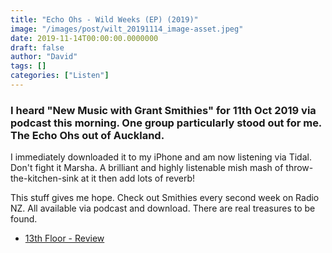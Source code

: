 ```yaml
---
title: "Echo Ohs - Wild Weeks (EP) (2019)"
image: "/images/post/wilt_20191114_image-asset.jpeg"
date: 2019-11-14T00:00:00.0000000
draft: false
author: "David"
tags: []
categories: ["Listen"]
---
```

### I heard "New Music with Grant Smithies" for 11th Oct 2019 via podcast this morning. One group particularly stood out for me. The Echo Ohs out of Auckland.

 I immediately downloaded it to my iPhone and am now listening via Tidal. Don't fight it Marsha. A brilliant and highly listenable mish mash of throw-the-kitchen-sink at it then add lots of reverb!  

 This stuff gives me hope. Check out Smithies every second week on Radio NZ. All available via podcast and download. There are real treasures to be found.

-  [13th Floor - Review](https://www.13thfloor.co.nz/concert-review-echo-ohs-wild-weeds-ep-release-whammy-bar-september-6-2019/)
